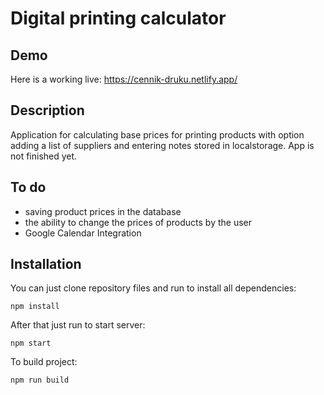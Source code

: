 # Digital printing calculator

## Demo
Here is a working live: https://cennik-druku.netlify.app/

## Description
Application for calculating base prices for printing products with option
adding a list of suppliers and entering notes stored in localstorage.
App is not finished yet.

## To do
* saving product prices in the database
* the ability to change the prices of products by the user
* Google Calendar Integration

## Installation
You can just clone repository files and run to install all dependencies:

`npm install`

After that just run to start server:

`npm start`

To build project:

`npm run build`

